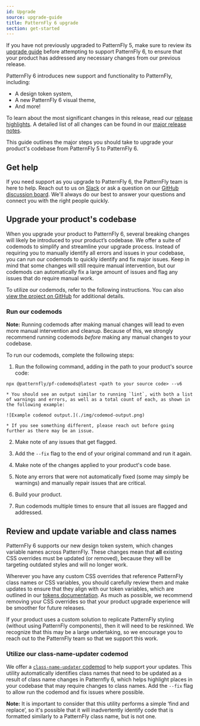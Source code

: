 ```yaml
---
id: Upgrade
source: upgrade-guide
title: PatternFly 6 upgrade
section: get-started
---
```


If you have not previously upgraded to PatternFly 5, make sure to review its [upgrade guide](https://www.patternfly.org/get-started/upgrade) before attempting to support PatternFly 6, to ensure that your product has addressed any necessary changes from our previous release.

PatternFly 6 introduces new support and functionality to PatternFly, including: 

- A design token system,
- A new PatternFly 6 visual theme,
- And more!

To learn about the most significant changes in this release, read our [release highlights](/get-started/release-highlights). A detailed list of all changes can be found in our [major release notes](/get-started/upgrade/release-notes). 

This guide outlines the major steps you should take to upgrade your product's codebase from PatternFly 5 to PatternFly 6. 

## Get help 

If you need support as you upgrade to PatternFly 6, the PatternFly team is here to help. Reach out to us on [Slack](https://join.slack.com/t/patternfly/shared_invite/zt-1npmqswgk-bF2R1E2rglV8jz5DNTezMQ) or ask a question on our [GitHub discussion board](https://github.com/orgs/patternfly/discussions). We'll always do our best to answer your questions and connect you with the right people quickly. 

## Upgrade your product's codebase

When you upgrade your product to PatternFly 6, several breaking changes will likely be introduced to your product’s codebase. We offer a suite of codemods to simplify and streamline your upgrade process. Instead of requiring you to manually identify all errors and issues in your codebase, you can run our codemods to quickly identify and fix major issues. Keep in mind that some changes will still require manual intervention, but our codemods can automatically fix a large amount of issues and flag any issues that do require manual work.

To utilize our codemods, refer to the following instructions. You can also [view the project on GitHub](https://github.com/patternfly/pf-codemods/) for additional details.

###  Run our codemods

**Note:** Running codemods after making manual changes will lead to even more manual intervention and cleanup. Because of this, we strongly recommend running codemods _before_ making any manual changes to your codebase.

To run our codemods, complete the following steps:

1. Run the following command, adding in the path to your product's source code: 

  `npx @patternfly/pf-codemods@latest <path to your source code> --v6`

    * You should see an output similar to running `lint`, with both a list of warnings and errors, as well as a total count of each, as shown in the following example:
    
    ![Example codemod output.](./img/codemod-output.png)

    * If you see something different, please reach out before going further as there may be an issue.

2. Make note of any issues that get flagged.

3. Add the `--fix` flag to the end of your original command and run it again. 

4. Make note of the changes applied to your product's code base.

5. Note any errors that were not automatically fixed (some may simply be warnings) and manually repair issues that are critical.

6. Build your product.

7. Run codemods multiple times to ensure that all issues are flagged and addressed.

## Review and update variable and class names

PatternFly 6 supports our new design token system, which changes variable names across PatternFly. These changes mean that **all** existing CSS overrides must be updated (or removed), because they will be targeting outdated styles and will no longer work. 

Wherever you have any custom CSS overrides that reference PatternFly class names or CSS variables, you should carefully review them and make updates to ensure that they align with our token variables, which are outlined in our [tokens documentation](/tokens/all-patternfly-tokens). As much as possible, we recommend removing your CSS overrides so that your product upgrade experience will be smoother for future releases.

If your product uses a custom solution to replicate PatternFly styling (without using PatternFly components), then it will need to be reskinned. We recognize that this may be a large undertaking, so we encourage you to reach out to the PatternFly team so that we support this work.

### Utilize our class-name-updater codemod
We offer a [`class-name-updater` codemod](https://github.com/patternfly/pf-codemods/tree/main/packages/class-name-updater) to help support your updates. This utility automatically identifies class names that need to be updated as a result of class name changes in Patternfly 6, which helps highlight places in your codebase that may require changes to class names. Add the `--fix` flag to allow run the codemod and fix issues where possible.

**Note:** It is important to consider that this utility performs a simple ‘find and replace’, so it's possible that it will inadvertently identify code that is formatted similarly to a PatternFly class name, but is not one.